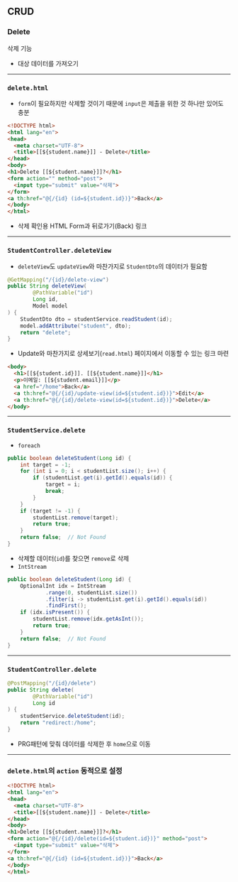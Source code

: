 ## CRUD
### Delete
삭제 기능   
- 대상 데이터를 가져오기
---
### `delete.html`
- `form`이 필요하지만 삭제할 것이기 때문에 `input`은 제출을 위한 것 하나만 있어도 충분
```html
<!DOCTYPE html>
<html lang="en">
<head>
  <meta charset="UTF-8">
  <title>[[${student.name}]] - Delete</title>
</head>
<body>
<h1>Delete [[${student.name}]]?</h1>
<form action="" method="post">
  <input type="submit" value="삭제">
</form>
<a th:href="@{/{id} (id=${student.id})}">Back</a>
</body>
</html>
```
- 삭제 확인용 HTML Form과 뒤로가기(Back) 링크
---
### `StudentController.deleteView`
- `deleteView`도 `updateView`와 마찬가지로 `StudentDto`의 데이터가 필요함
```java
@GetMapping("/{id}/delete-view")
public String deleteView(
        @PathVariable("id")
        Long id, 
        Model model
) {
    StudentDto dto = studentService.readStudent(id);
    model.addAttribute("student", dto);
    return "delete";
}
```
- Update와 마찬가지로 상세보기(`read.html`) 페이지에서 이동할 수 있는 링크 마련
```html
<body>
  <h1>[[${student.id}]]. [[${student.name}]]</h1>
  <p>이메일: [[${student.email}]]</p>
  <a href="/home">Back</a>
  <a th:href="@{/{id}/update-view(id=${student.id})}">Edit</a>
  <a th:href="@{/{id}/delete-view(id=${student.id})}">Delete</a>
</body>
```
----
### `StudentService.delete`
- `foreach`
```java
public boolean deleteStudent(Long id) {
    int target = -1;
    for (int i = 0; i < studentList.size(); i++) {
        if (studentList.get(i).getId().equals(id)) {
            target = i;
            break;
        }
    }
    if (target != -1) {
        studentList.remove(target);
        return true;
    }
    return false;  // Not Found
}
```
- 삭제할 데이터(`id`)를 찾으면 `remove`로 삭제
- `IntStream` 
```java
public boolean deleteStudent(Long id) {
    OptionalInt idx = IntStream
            .range(0, studentList.size())
            .filter(i -> studentList.get(i).getId().equals(id))
            .findFirst();
    if (idx.isPresent()) {
        studentList.remove(idx.getAsInt());
        return true;
    }
    return false;  // Not Found
}
```
---
### `StudentController.delete`
```java
@PostMapping("/{id}/delete")
public String delete(
        @PathVariable("id") 
        Long id
) {
    studentService.deleteStudent(id);
    return "redirect:/home";
}
```
- PRG패턴에 맞춰 데이터를 삭제한 후 `home`으로 이동
---
### `delete.html`의 `action` 동적으로 설정
```html
<!DOCTYPE html>
<html lang="en">
<head>
  <meta charset="UTF-8">
  <title>[[${student.name}]] - Delete</title>
</head>
<body>
<h1>Delete [[${student.name}]]?</h1>
<form action="@{/{id}/delete(id=${student.id})}" method="post">
  <input type="submit" value="삭제">
</form>
<a th:href="@{/{id} (id=${student.id})}">Back</a>
</body>
</html>
```